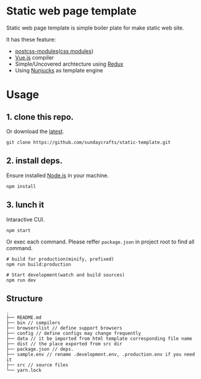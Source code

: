 # Static web page template
Static web page template is simple boiler plate for make static web site.

It has these feature:
* [postcss-modules](https://github.com/css-modules/postcss-modules)([css modules](https://github.com/css-modules/css-modules))
* [Vue.js](https://github.com/vuejs/vue) compiler
* Simple/Uncovered archtecture using [Redux](https://github.com/reactjs/redux)
* Using [Nunjucks](https://mozilla.github.io/nunjucks/) as template engine

# Usage
## 1. clone this repo.
Or download the [latest](https://github.com/sundaycrafts/static-template/archive/master.zip).

```shell
git clone https://github.com/sundaycrafts/static-template.git
```

## 2. install deps.
Ensure installed [Node.js](https://nodejs.org/en/) in your machine.

```shell
npm install
```

## 3. lunch it
Intaractive CUI.

```shell
npm start
```

Or exec each command.
Please reffer `package.json` in project root to find all command.

```shell
# build for production(minify, prefixed)
npm run build:production

# Start development(watch and build sources)
npm run dev
```

## Structure

```
.
├── README.md
├── bin // compilers
├── browserslist // define support browsers
├── config // define configs may change frequently
├── data // it be imported from html template corresponding file name
├── dist // the place exported from src dir
├── package.json // deps.
├── sample.env // rename .development.env, .production.env if you need it
├── src // source files
└── yarn.lock
```
